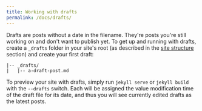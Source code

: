 ```yaml
---
title: Working with drafts
permalink: /docs/drafts/
---
```


Drafts are posts without a date in the filename. They're posts you're still working on and
don't want to publish yet. To get up and running with drafts, create a
`_drafts` folder in your site's root (as described in the [site structure](/docs/structure/) section) and create your
first draft:

```text
|-- _drafts/
|   |-- a-draft-post.md
```

To preview your site with drafts, simply run `jekyll serve` or `jekyll build`
with the `--drafts` switch. Each will be assigned the value modification time
of the draft file for its date, and thus you will see currently edited drafts
as the latest posts.
